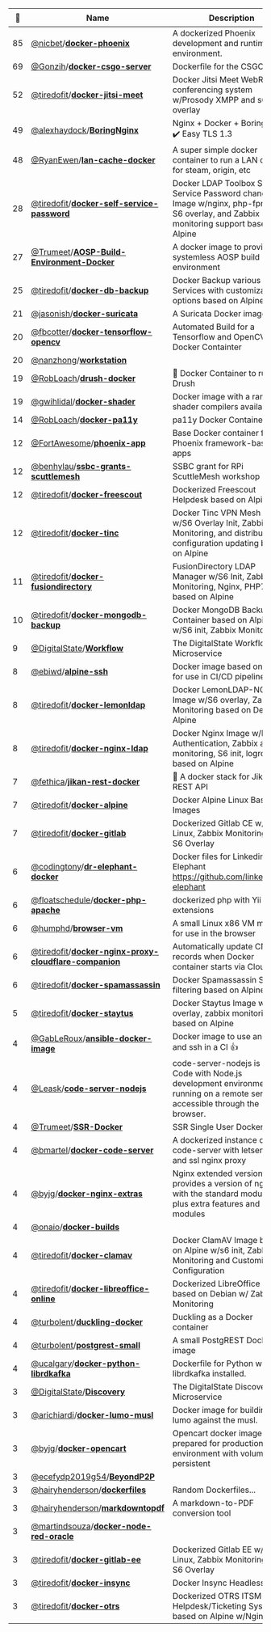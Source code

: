 |:star2: | Name | Description | 🌍|
|---|---|---|---|
|85|[@nicbet](https://github.com/nicbet)/[**docker-phoenix**](https://github.com/nicbet/docker-phoenix)|A dockerized Phoenix development and runtime environment.||
|69|[@Gonzih](https://github.com/Gonzih)/[**docker-csgo-server**](https://github.com/Gonzih/docker-csgo-server)|Dockerfile for the CSGO server||
|52|[@tiredofit](https://github.com/tiredofit)/[**docker-jitsi-meet**](https://github.com/tiredofit/docker-jitsi-meet)|Docker Jitsi Meet WebRTC conferencing system w/Prosody XMPP and s6 overlay||
|49|[@alexhaydock](https://github.com/alexhaydock)/[**BoringNginx**](https://github.com/alexhaydock/BoringNginx)|Nginx + Docker + BoringSSL = ✔️ Easy TLS 1.3|[:arrow_upper_right:](https://gitlab.com/alexhaydock/boringnginx)|
|48|[@RyanEwen](https://github.com/RyanEwen)/[**lan-cache-docker**](https://github.com/RyanEwen/lan-cache-docker)|A super simple docker container to run a LAN cache for steam, origin, etc||
|28|[@tiredofit](https://github.com/tiredofit)/[**docker-self-service-password**](https://github.com/tiredofit/docker-self-service-password)|Docker LDAP Toolbox Self-Service Password changer Image w/nginx, php-fpm with S6 overlay, and Zabbix monitoring support based on Alpine||
|27|[@Trumeet](https://github.com/Trumeet)/[**AOSP-Build-Environment-Docker**](https://github.com/Trumeet/AOSP-Build-Environment-Docker)|A docker image to provide a systemless AOSP build environment||
|25|[@tiredofit](https://github.com/tiredofit)/[**docker-db-backup**](https://github.com/tiredofit/docker-db-backup)|Docker Backup various DB Services with customizable options based on Alpine||
|21|[@jasonish](https://github.com/jasonish)/[**docker-suricata**](https://github.com/jasonish/docker-suricata)|A Suricata Docker image.|[:arrow_upper_right:](https://hub.docker.com/r/jasonish/suricata/)|
|20|[@fbcotter](https://github.com/fbcotter)/[**docker-tensorflow-opencv**](https://github.com/fbcotter/docker-tensorflow-opencv)|Automated Build for a Tensorflow and OpenCV Docker Containter||
|20|[@nanzhong](https://github.com/nanzhong)/[**workstation**](https://github.com/nanzhong/workstation)|||
|19|[@RobLoach](https://github.com/RobLoach)/[**drush-docker**](https://github.com/RobLoach/drush-docker)|:whale: Docker Container to run Drush|[:arrow_upper_right:](http://registry.hub.docker.com/u/drush/drush)|
|19|[@gwihlidal](https://github.com/gwihlidal)/[**docker-shader**](https://github.com/gwihlidal/docker-shader)|Docker image with a range of shader compilers available||
|14|[@RobLoach](https://github.com/RobLoach)/[**docker-pa11y**](https://github.com/RobLoach/docker-pa11y)|pa11y Docker Container||
|12|[@FortAwesome](https://github.com/FortAwesome)/[**phoenix-app**](https://github.com/FortAwesome/phoenix-app)|Base Docker container for our Phoenix framework-based apps||
|12|[@benhylau](https://github.com/benhylau)/[**ssbc-grants-scuttlemesh**](https://github.com/benhylau/ssbc-grants-scuttlemesh)|SSBC grant for RPi ScuttleMesh workshop||
|12|[@tiredofit](https://github.com/tiredofit)/[**docker-freescout**](https://github.com/tiredofit/docker-freescout)|Dockerized Freescout Helpdesk based on Alpine||
|12|[@tiredofit](https://github.com/tiredofit)/[**docker-tinc**](https://github.com/tiredofit/docker-tinc)|Docker Tinc VPN Mesh server w/S6 Overlay Init, Zabbix Monitoring, and distributed configuration updating based on Alpine||
|11|[@tiredofit](https://github.com/tiredofit)/[**docker-fusiondirectory**](https://github.com/tiredofit/docker-fusiondirectory)|FusionDirectory LDAP Manager w/S6 Init, Zabbix Monitoring, Nginx, PHP7 based on Alpine||
|10|[@tiredofit](https://github.com/tiredofit)/[**docker-mongodb-backup**](https://github.com/tiredofit/docker-mongodb-backup)|Docker MongoDB Backup Container based on Alpine w/S6 init, Zabbix Monitoring||
|9|[@DigitalState](https://github.com/DigitalState)/[**Workflow**](https://github.com/DigitalState/Workflow)|The DigitalState Workflow Microservice||
|8|[@ebiwd](https://github.com/ebiwd)/[**alpine-ssh**](https://github.com/ebiwd/alpine-ssh)|Docker image based on alpine for use in CI/CD pipelines|[:arrow_upper_right:](https://hub.docker.com/r/ebiwd/alpine-ssh/)|
|8|[@tiredofit](https://github.com/tiredofit)/[**docker-lemonldap**](https://github.com/tiredofit/docker-lemonldap)|Docker LemonLDAP-NG Image w/S6 overlay, Zabbix Monitoring based on Debian or Alpine||
|8|[@tiredofit](https://github.com/tiredofit)/[**docker-nginx-ldap**](https://github.com/tiredofit/docker-nginx-ldap)|Docker Nginx Image w/LDAP Authentication, Zabbix agent monitoring, S6 init, logrotate based on Alpine||
|7|[@fethica](https://github.com/fethica)/[**jikan-rest-docker**](https://github.com/fethica/jikan-rest-docker)|🐳 A docker stack for Jikan REST API|[:arrow_upper_right:](https://github.com/jikan-me/jikan-rest)|
|7|[@tiredofit](https://github.com/tiredofit)/[**docker-alpine**](https://github.com/tiredofit/docker-alpine)|Docker Alpine Linux Base Images||
|7|[@tiredofit](https://github.com/tiredofit)/[**docker-gitlab**](https://github.com/tiredofit/docker-gitlab)|Dockerized Gitlab CE w/Alpine Linux, Zabbix Monitoring and S6 Overlay||
|6|[@codingtony](https://github.com/codingtony)/[**dr-elephant-docker**](https://github.com/codingtony/dr-elephant-docker)|Docker files for Linkedin's Dr. Elephant https://github.com/linkedin/dr-elephant||
|6|[@floatschedule](https://github.com/floatschedule)/[**docker-php-apache**](https://github.com/floatschedule/docker-php-apache)|dockerized php with Yii extensions||
|6|[@humphd](https://github.com/humphd)/[**browser-vm**](https://github.com/humphd/browser-vm)|A small Linux x86 VM meant for use in the browser||
|6|[@tiredofit](https://github.com/tiredofit)/[**docker-nginx-proxy-cloudflare-companion**](https://github.com/tiredofit/docker-nginx-proxy-cloudflare-companion)|Automatically update CNAME records when Docker container starts via Cloudflare||
|6|[@tiredofit](https://github.com/tiredofit)/[**docker-spamassassin**](https://github.com/tiredofit/docker-spamassassin)|Docker Spamassassin Spam filtering based on Alpine Linux||
|5|[@tiredofit](https://github.com/tiredofit)/[**docker-staytus**](https://github.com/tiredofit/docker-staytus)|Docker Staytus Image w/s6 overlay, zabbix monitoring based on Alpine||
|4|[@GabLeRoux](https://github.com/GabLeRoux)/[**ansible-docker-image**](https://github.com/GabLeRoux/ansible-docker-image)|Docker image to use ansible and ssh in a CI 👍|[:arrow_upper_right:](https://hub.docker.com/r/gableroux/ansible/)|
|4|[@Leask](https://github.com/Leask)/[**code-server-nodejs**](https://github.com/Leask/code-server-nodejs)|code-server-nodejs is VS Code with Node.js development environment running on a remote server, accessible through the browser.||
|4|[@Trumeet](https://github.com/Trumeet)/[**SSR-Docker**](https://github.com/Trumeet/SSR-Docker)|SSR Single User Docker image||
|4|[@bmartel](https://github.com/bmartel)/[**docker-code-server**](https://github.com/bmartel/docker-code-server)|A dockerized instance of code-server with letsencrypt and ssl nginx proxy||
|4|[@byjg](https://github.com/byjg)/[**docker-nginx-extras**](https://github.com/byjg/docker-nginx-extras)|Nginx extended version: provides a version of nginx with the standard modules, plus extra features and modules||
|4|[@onaio](https://github.com/onaio)/[**docker-builds**](https://github.com/onaio/docker-builds)|||
|4|[@tiredofit](https://github.com/tiredofit)/[**docker-clamav**](https://github.com/tiredofit/docker-clamav)|Docker ClamAV Image based on Alpine w/s6 init, Zabbix Monitoring and Customizable Configuration||
|4|[@tiredofit](https://github.com/tiredofit)/[**docker-libreoffice-online**](https://github.com/tiredofit/docker-libreoffice-online)|Dockerized LibreOffice online based on Debian w/ Zabbix Monitoring||
|4|[@turbolent](https://github.com/turbolent)/[**duckling-docker**](https://github.com/turbolent/duckling-docker)|Duckling as a Docker container||
|4|[@turbolent](https://github.com/turbolent)/[**postgrest-small**](https://github.com/turbolent/postgrest-small)|A small PostgREST Docker image||
|4|[@ucalgary](https://github.com/ucalgary)/[**docker-python-librdkafka**](https://github.com/ucalgary/docker-python-librdkafka)|Dockerfile for Python with librdkafka installed.|[:arrow_upper_right:](https://hub.docker.com/r/ucalgary/python-librdkafka/)|
|3|[@DigitalState](https://github.com/DigitalState)/[**Discovery**](https://github.com/DigitalState/Discovery)|The DigitalState Discovery Microservice||
|3|[@arichiardi](https://github.com/arichiardi)/[**docker-lumo-musl**](https://github.com/arichiardi/docker-lumo-musl)|Docker image for building lumo against the musl.||
|3|[@byjg](https://github.com/byjg)/[**docker-opencart**](https://github.com/byjg/docker-opencart)|Opencart docker image prepared for production environment with volume persistent||
|3|[@ecefydp2019g54](https://github.com/ecefydp2019g54)/[**BeyondP2P**](https://github.com/ecefydp2019g54/BeyondP2P)|||
|3|[@hairyhenderson](https://github.com/hairyhenderson)/[**dockerfiles**](https://github.com/hairyhenderson/dockerfiles)|Random Dockerfiles...||
|3|[@hairyhenderson](https://github.com/hairyhenderson)/[**markdowntopdf**](https://github.com/hairyhenderson/markdowntopdf)|A markdown-to-PDF conversion tool||
|3|[@martindsouza](https://github.com/martindsouza)/[**docker-node-red-oracle**](https://github.com/martindsouza/docker-node-red-oracle)|||
|3|[@tiredofit](https://github.com/tiredofit)/[**docker-gitlab-ee**](https://github.com/tiredofit/docker-gitlab-ee)|Dockerized Gitlab EE w/Alpine Linux, Zabbix Monitoring and S6 Overlay||
|3|[@tiredofit](https://github.com/tiredofit)/[**docker-insync**](https://github.com/tiredofit/docker-insync)|Docker Insync Headless Client||
|3|[@tiredofit](https://github.com/tiredofit)/[**docker-otrs**](https://github.com/tiredofit/docker-otrs)|Dockerized OTRS ITSM Helpdesk/Ticketing System based on Alpine w/Nginx||

